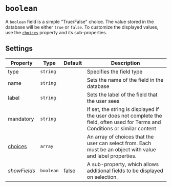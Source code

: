 # `boolean`

A `boolean` field is a simple "True/False" choice. The value stored in the database will be either `true` or `false`. To customize the displayed values, use the [`choices`](../properties/choices.md) property and its sub-properties.

## Settings

|  Property | Type   | Default | Description | 
|---|---|---|---|
| type | `string` | | Specifies the field type |
| name | `string` | | Sets the name of the field in the database |
| label | `string` | | Sets the label of the field that the user sees |
| mandatory | `string` |  | If set, the string is displayed if the user does not complete the field, often used for Terms and Conditions or similar content |
| [choices](../properties/choices.md) | `array` |  | An array of choices that the user can select from. Each must be an object with value and label properties. |    
| *showFields* | `boolean` | false | A sub-property, which allows additional fields to be displayed on selection. |
